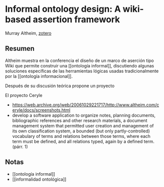 # Informal ontology design: A wiki-based assertion framework
Murray Altheim, [zotero](zotero://select/items/@altheim2008)

## Resumen

Altheim muestra en la conferencia el diseño de un marco de aserción tipo Wiki que permite construir una [[ontología informal]], discutiendo algunas soluciones específicas de las herramientas lógicas usadas tradicionalmente por la [[ontología informacional]].

Después de su discusión teórica propone un proyecto

El proyecto Ceryle

- https://web.archive.org/web/20061029221717/http://www.altheim.com/ceryle/docs/screenshots.html
- develop a software application to organize notes, planning documents, bibliographic references and other research materials, a document management system that permitted user creation and management of its own classification system, a bounded (but only partly-controlled) vocabulary of terms and relations between those terms, where each term must be defined, and all relations typed, again by a defined term. (párr. 1)

## Notas

- [[ontología informal]]
- [[informalidad ontológica]] 
